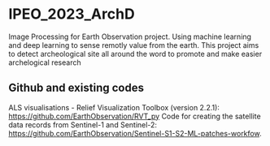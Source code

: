 # IPEO_2023_ArchD
Image Processing for Earth Observation project. Using machine learning and deep learning to sense remotly value from the earth. This project aims to detect archeological site all around the word to promote and make easier archelogical research 

## Github and existing codes
ALS visualisations - Relief Visualization Toolbox (version 2.2.1):  https://github.com/EarthObservation/RVT_py
Code for creating the satellite data records from Sentinel-1 and Sentinel-2: https://github.com/EarthObservation/Sentinel-S1-S2-ML-patches-workfow.
